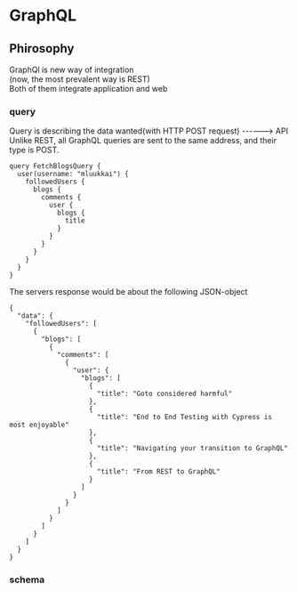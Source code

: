 # GraphQL  

## Phirosophy  
GraphQl is new way of integration  
(now, the most prevalent way is REST)  
Both of them integrate application and web  

### query  
Query is describing the data wanted(with HTTP POST request) ------> API  
Unlike REST, all GraphQL queries are sent to the same address, and their type is POST.  

```
query FetchBlogsQuery {
  user(username: "mluukkai") {
    followedUsers {
      blogs {
        comments {
          user {
            blogs {
              title
            }
          }
        }
      }
    }
  }
}
```  
The servers response would be about the following JSON-object  
```
{
  "data": {
    "followedUsers": [
      {
        "blogs": [
          {
            "comments": [
              {
                "user": {
                  "blogs": [
                    {
                      "title": "Goto considered harmful"
                    },
                    {
                      "title": "End to End Testing with Cypress is most enjoyable"
                    },
                    {
                      "title": "Navigating your transition to GraphQL"
                    },
                    {
                      "title": "From REST to GraphQL"
                    }
                  ]
                }
              }
            ]
          }
        ]
      }
    ]
  }
}

```
### schema  
